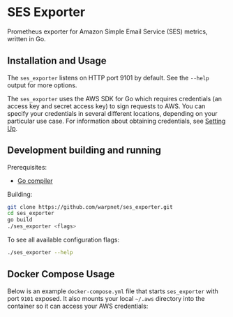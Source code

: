 # SES Exporter
Prometheus exporter for Amazon Simple Email Service (SES) metrics, written in Go.

## Installation and Usage
The `ses_exporter` listens on HTTP port 9101 by default. See the `--help` output for more options.

The `ses_exporter` uses the AWS SDK for Go which requires credentials (an access key and secret access key) to sign requests to AWS. You can specify your credentials in several different locations, depending on your particular use case. For information about obtaining credentials, see [Setting Up](https://docs.aws.amazon.com/sdk-for-go/v1/developer-guide/setting-up.html).

## Development building and running
Prerequisites:

* [Go compiler](https://golang.org/dl/)

Building:

```bash
git clone https://github.com/warpnet/ses_exporter.git
cd ses_exporter
go build
./ses_exporter <flags>
```

To see all available configuration flags:

```bash
./ses_exporter --help
```

## Docker Compose Usage
Below is an example `docker-compose.yml` file that starts `ses_exporter` with port `9101` exposed. It also mounts your local `~/.aws` directory into the container so it can access your AWS credentials:

